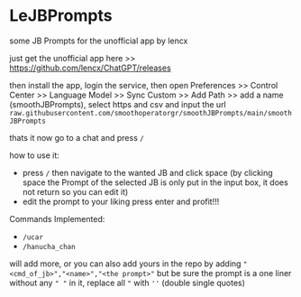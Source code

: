 # LeJBPrompts
some JB Prompts for the unofficial app by lencx

just get the unofficial app here >> https://github.com/lencx/ChatGPT/releases

then install the app, login the service, then open Preferences >> Control Center >> Language Model >> Sync Custom >> Add Path >> add a name (smoothJBPrompts), select https and csv and input the url `raw.githubusercontent.com/smoothoperatorgr/smoothJBPrompts/main/smoothJBPrompts`

thats it now go to a chat and press `/`

how to use it:
- press `/` then navigate to the wanted JB and click space (by clicking space the Prompt of the selected JB is only put in the input box, it does not return so you can edit it)
- edit the prompt to your liking press enter and profit!!!

Commands Implemented:
- `/ucar`
- `/hanucha_chan`

will add more, or you can also add yours in the repo by adding `"<cmd_of_jb>","<name>","<the prompt>"` but be sure the prompt is a one liner without any `" "` in it, replace all `"` with `''` (double single quotes)
